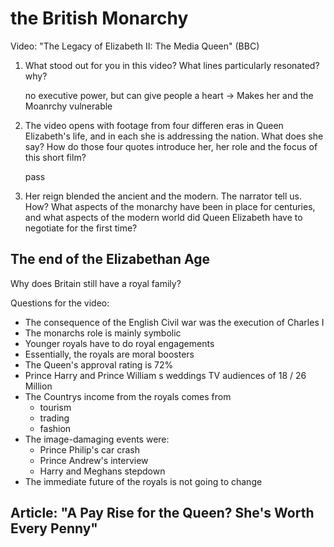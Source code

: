 # the British Monarchy

Video: "The Legacy of Elizabeth II: The Media Queen" (BBC)

1. What stood out for you in this video? What lines particularly resonated? why?

    no executive power, but can give people a heart -> Makes her and the Moanrchy vulnerable


2. The video opens with footage from four differen eras in Queen Elizabeth's life, and in each she is addressing the nation. What does she say? How do those four quotes introduce her, her role and the focus of this short film?

    pass

3. Her reign blended the ancient and the modern. The narrator tell us. How? What aspects of the monarchy have been in place for centuries, and what aspects of the modern world did Queen Elizabeth have to negotiate for the first time?



## The end of the Elizabethan Age

Why does Britain still have a royal family?


Questions for the video:

- The consequence of the English Civil war was the execution of Charles I
- The monarchs role is mainly symbolic
- Younger royals have to do royal engagements
- Essentially, the royals are moral boosters
- The Queen's approval rating is 72%
- Prince Harry and Prince William s weddings TV audiences of 18 / 26 Million
- The Countrys income from the royals comes from
    - tourism
    - trading
    - fashion
- The image-damaging events were:
    - Prince Philip's car crash
    - Prince Andrew's interview
    - Harry and Meghans stepdown
- The immediate future of the royals is not going to change


## Article: "A Pay Rise for the Queen? She's Worth Every Penny"

